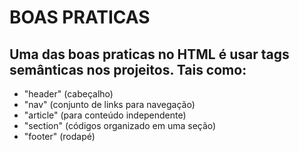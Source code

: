 # BOAS PRATICAS

## Uma das boas praticas no HTML é usar tags semânticas nos projeitos. Tais como:

- "header" (cabeçalho)
- "nav" (conjunto de links para navegação)
- "article" (para conteúdo independente)
- "section" (códigos organizado em uma seção)
- "footer" (rodapé)
